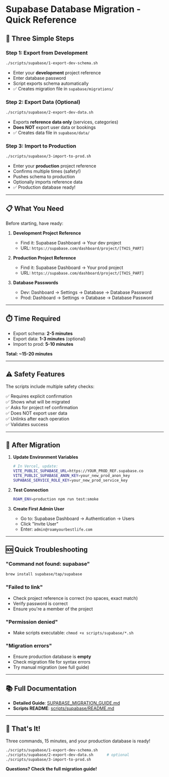 # Supabase Database Migration - Quick Reference

## 🚀 Three Simple Steps

### Step 1: Export from Development
```bash
./scripts/supabase/1-export-dev-schema.sh
```
- Enter your **development** project reference
- Enter database password
- Script exports schema automatically
- ✅ Creates migration file in `supabase/migrations/`

### Step 2: Export Data (Optional)
```bash
./scripts/supabase/2-export-dev-data.sh
```
- Exports **reference data only** (services, categories)
- **Does NOT** export user data or bookings
- ✅ Creates data file in `supabase/data/`

### Step 3: Import to Production
```bash
./scripts/supabase/3-import-to-prod.sh
```
- Enter your **production** project reference
- Confirms multiple times (safety!)
- Pushes schema to production
- Optionally imports reference data
- ✅ Production database ready!

---

## 📋 What You Need

Before starting, have ready:

1. **Development Project Reference**
   - Find it: Supabase Dashboard → Your dev project
   - URL: `https://supabase.com/dashboard/project/[THIS_PART]`

2. **Production Project Reference**
   - Find it: Supabase Dashboard → Your prod project
   - URL: `https://supabase.com/dashboard/project/[THIS_PART]`

3. **Database Passwords**
   - Dev: Dashboard → Settings → Database → Database Password
   - Prod: Dashboard → Settings → Database → Database Password

---

## ⏱️ Time Required

- Export schema: **2-5 minutes**
- Export data: **1-3 minutes** (optional)
- Import to prod: **5-10 minutes**

**Total: ~15-20 minutes**

---

## ⚠️ Safety Features

The scripts include multiple safety checks:

✅ Requires explicit confirmation  
✅ Shows what will be migrated  
✅ Asks for project ref confirmation  
✅ Does NOT export user data  
✅ Unlinks after each operation  
✅ Validates success

---

## 🎯 After Migration

1. **Update Environment Variables**
   ```bash
   # In Vercel, update:
   VITE_PUBLIC_SUPABASE_URL=https://YOUR_PROD_REF.supabase.co
   VITE_PUBLIC_SUPABASE_ANON_KEY=your_new_prod_anon_key
   SUPABASE_SERVICE_ROLE_KEY=your_new_prod_service_key
   ```

2. **Test Connection**
   ```bash
   ROAM_ENV=production npm run test:smoke
   ```

3. **Create First Admin User**
   - Go to: Supabase Dashboard → Authentication → Users
   - Click "Invite User"
   - Enter: `admin@roamyourbestlife.com`

---

## 🆘 Quick Troubleshooting

### "Command not found: supabase"
```bash
brew install supabase/tap/supabase
```

### "Failed to link"
- Check project reference is correct (no spaces, exact match)
- Verify password is correct
- Ensure you're a member of the project

### "Permission denied"
- Make scripts executable: `chmod +x scripts/supabase/*.sh`

### "Migration errors"
- Ensure production database is **empty**
- Check migration file for syntax errors
- Try manual migration (see full guide)

---

## 📚 Full Documentation

- **Detailed Guide**: [SUPABASE_MIGRATION_GUIDE.md](./SUPABASE_MIGRATION_GUIDE.md)
- **Scripts README**: [scripts/supabase/README.md](./scripts/supabase/README.md)

---

## 🎉 That's It!

Three commands, 15 minutes, and your production database is ready!

```bash
./scripts/supabase/1-export-dev-schema.sh
./scripts/supabase/2-export-dev-data.sh      # optional
./scripts/supabase/3-import-to-prod.sh
```

**Questions? Check the full migration guide!**

